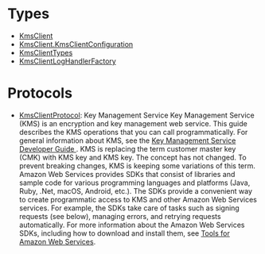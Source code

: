 # Types

  - [KmsClient](/aws-sdk-swift/reference/0.x/AWSKMS/KmsClient)
  - [KmsClient.KmsClientConfiguration](/aws-sdk-swift/reference/0.x/AWSKMS/KmsClient_KmsClientConfiguration)
  - [KmsClientTypes](/aws-sdk-swift/reference/0.x/AWSKMS/KmsClientTypes)
  - [KmsClientLogHandlerFactory](/aws-sdk-swift/reference/0.x/AWSKMS/KmsClientLogHandlerFactory)

# Protocols

  - [KmsClientProtocol](/aws-sdk-swift/reference/0.x/AWSKMS/KmsClientProtocol):
    Key Management Service Key Management Service (KMS) is an encryption and key management web service. This guide describes the KMS operations that you can call programmatically. For general information about KMS, see the [ Key Management Service Developer Guide ](https://docs.aws.amazon.com/kms/latest/developerguide/). KMS is replacing the term customer master key (CMK) with KMS key and KMS key. The concept has not changed. To prevent breaking changes, KMS is keeping some variations of this term. Amazon Web Services provides SDKs that consist of libraries and sample code for various programming languages and platforms (Java, Ruby, .Net, macOS, Android, etc.). The SDKs provide a convenient way to create programmatic access to KMS and other Amazon Web Services services. For example, the SDKs take care of tasks such as signing requests (see below), managing errors, and retrying requests automatically. For more information about the Amazon Web Services SDKs, including how to download and install them, see [Tools for Amazon Web Services](http://aws.amazon.com/tools/).
